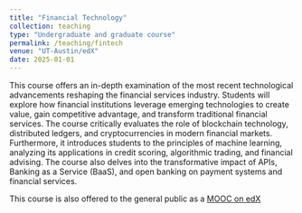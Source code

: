 ```yaml
---
title: "Financial Technology"
collection: teaching
type: "Undergraduate and graduate course"
permalink: /teaching/fintech
venue: "UT-Austin/edX"
date: 2025-01-01
---
```


This course offers an in-depth examination of the most recent technological advancements reshaping the financial services industry. Students will explore how financial institutions leverage emerging technologies to create value, gain competitive advantage, and transform traditional financial services. The course critically evaluates the role of blockchain technology, distributed ledgers, and cryptocurrencies in modern financial markets. Furthermore, it introduces students to the principles of machine learning, analyzing its applications in credit scoring, algorithmic trading, and financial advising. The course also delves into the transformative impact of APIs, Banking as a Service (BaaS), and open banking on payment systems and financial services.

This course is also offered to the general public as a [MOOC on edX](https://www.edx.org/certificates/professional-certificate/utaustinx-fintech-the-future-of-finance)